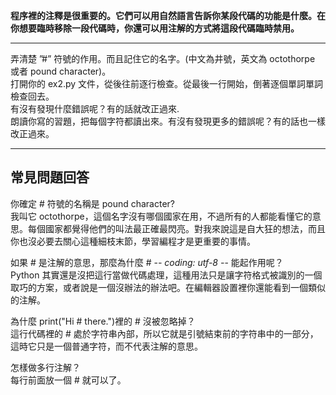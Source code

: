 **程序裡的注釋是很重要的。它們可以用自然語言告訴你某段代碼的功能是什麼。在你想要臨時移除一段代碼時，你還可以用注解的方式將這段代碼臨時禁用。**

----------
弄清楚 ”#” 符號的作用。而且記住它的名字。(中文為井號，英文為 octothorpe 或者 pound character)。  
打開你的 ex2.py 文件，從後往前逐行檢查。從最後一行開始，倒著逐個單詞單詞檢查回去。  
有沒有發現什麼錯誤呢？有的話就改正過來.  
朗讀你寫的習題，把每個字符都讀出來。有沒有發現更多的錯誤呢？有的話也一樣改正過來。

----------

## 常見問題回答 ##
你確定 # 符號的名稱是 pound character?  
我叫它 octothorpe，這個名字沒有哪個國家在用，不過所有的人都能看懂它的意思。每個國家都覺得他們的叫法最正確最閃亮。對我來說這是自大狂的想法，而且你也沒必要去關心這種細枝末節，學習編程才是更重要的事情。  

如果 # 是注解的意思，那麼為什麼 # -*- coding: utf-8 -*- 能起作用呢？  
Python 其實還是沒把這行當做代碼處理，這種用法只是讓字符格式被識別的一個取巧的方案，或者說是一個沒辦法的辦法吧。在編輯器設置裡你還能看到一個類似的注解。  

為什麼 print("Hi # there.")裡的 # 沒被忽略掉？  
這行代碼裡的 # 處於字符串內部，所以它就是引號結束前的字符串中的一部分，這時它只是一個普通字符，而不代表注解的意思。

怎樣做多行注解？  
每行前面放一個 # 就可以了。